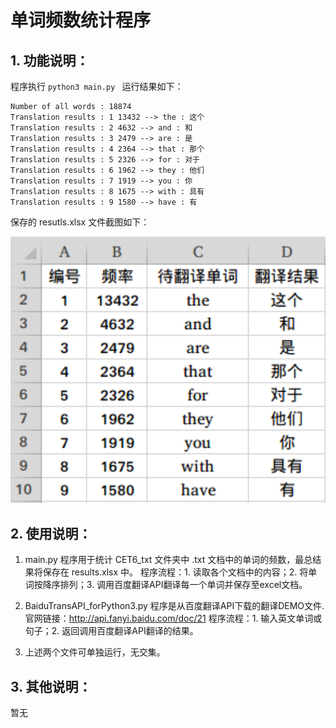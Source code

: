 
# 单词频数统计程序　



## 1. 功能说明：

程序执行 `python3 main.py ` 运行结果如下：

```
Number of all words : 18874
Translation results : 1 13432 --> the : 这个
Translation results : 2 4632 --> and : 和
Translation results : 3 2479 --> are : 是
Translation results : 4 2364 --> that : 那个
Translation results : 5 2326 --> for : 对于
Translation results : 6 1962 --> they : 他们
Translation results : 7 1919 --> you : 你
Translation results : 8 1675 --> with : 具有
Translation results : 9 1580 --> have : 有

```

保存的 resutls.xlsx 文件截图如下：
<p align="left">
  <img width="1000" src="for_readme/results.png">
</p>

## 2. 使用说明：

1. main.py 
程序用于统计 CET6_txt 文件夹中 .txt 文档中的单词的频数，最总结果将保存在 results.xlsx 中。
程序流程：1. 读取各个文档中的内容；2. 将单词按降序排列；3. 调用百度翻译API翻译每一个单词并保存至excel文档。

2. BaiduTransAPI_forPython3.py 
程序是从百度翻译API下载的翻译DEMO文件.官网链接：http://api.fanyi.baidu.com/doc/21
程序流程：1. 输入英文单词或句子；2. 返回调用百度翻译API翻译的结果。

3. 上述两个文件可单独运行，无交集。


## 3. 其他说明：

暂无
